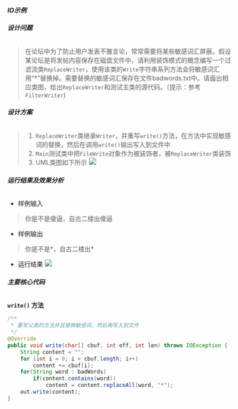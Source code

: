 #### ***IO示例***

###### **设计问题**
> 在论坛中为了防止用户发表不雅言论，常常需要将某些敏感词汇屏蔽。假设某论坛是将发帖内容保存在磁盘文件中，请利用装饰模式的概念编写一个过滤流类`ReplaceWriter`，使用该类的`Write`字符串系列方法会将敏感词汇用“*”替换掉。需要替换的敏感词汇保存在文件badwords.txt中。请画出相应类图，给出`ReplaceWriter`和测试主类的源代码。（提示：参考`FilterWriter`)

###### **设计方案**
> 1. `ReplaceWriter`类继承`Writer`，并重写`write()`方法，在方法中实现敏感词的替换，然后在调用`write()`输出写入到文件中
> 2. `Main`测试类中把`FileWrite`对象作为被装饰者，被`ReplaceWriter`类装饰
> 2. UML类图如下所示
> ![](http://homework.0x1010.com/screenshot/designpatterns/04-01.png)

###### **运行结果及效果分析**

- 样例输入
> 你是不是傻逼，自古二楼出傻逼

- 样例输出
> 你是不是\*，自古二楼出\*
- 运行结果
![](http://homework.0x1010.com/screenshot/designpatterns/04-02.png)

###### **主要核心代码**
**`write()` 方法**
```java
/**
 * 重写父类的方法并且替换敏感词，然后再写入到文件
 */
@Override
public void write(char[] cbuf, int off, int len) throws IOException {
	String content = "";
	for (int i = 0; i < cbuf.length; i++)
		content += cbuf[i];
	for(String word : badWords)
        if(content.contains(word))
            content = content.replaceAll(word, "*");
	out.write(content);
}
```
